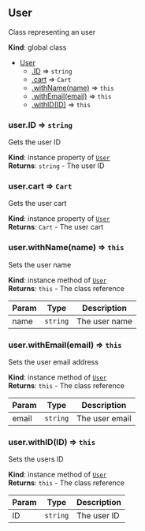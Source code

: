 <a name="User"></a>

## User
Class representing an user

**Kind**: global class  

* [User](#User)
    * [.ID](#User+ID) ⇒ <code>string</code>
    * [.cart](#User+cart) ⇒ <code>Cart</code>
    * [.withName(name)](#User+withName) ⇒ <code>this</code>
    * [.withEmail(email)](#User+withEmail) ⇒ <code>this</code>
    * [.withID(ID)](#User+withID) ⇒ <code>this</code>

<a name="User+ID"></a>

### user.ID ⇒ <code>string</code>
Gets the user ID

**Kind**: instance property of [<code>User</code>](#User)  
**Returns**: <code>string</code> - The user ID  
<a name="User+cart"></a>

### user.cart ⇒ <code>Cart</code>
Gets the user cart

**Kind**: instance property of [<code>User</code>](#User)  
**Returns**: <code>Cart</code> - The user cart  
<a name="User+withName"></a>

### user.withName(name) ⇒ <code>this</code>
Sets the user name

**Kind**: instance method of [<code>User</code>](#User)  
**Returns**: <code>this</code> - The class reference  

| Param | Type | Description |
| --- | --- | --- |
| name | <code>string</code> | The user name |

<a name="User+withEmail"></a>

### user.withEmail(email) ⇒ <code>this</code>
Sets the user email address

**Kind**: instance method of [<code>User</code>](#User)  
**Returns**: <code>this</code> - The class reference  

| Param | Type | Description |
| --- | --- | --- |
| email | <code>string</code> | The user email |

<a name="User+withID"></a>

### user.withID(ID) ⇒ <code>this</code>
Sets the users ID

**Kind**: instance method of [<code>User</code>](#User)  
**Returns**: <code>this</code> - The class reference  

| Param | Type | Description |
| --- | --- | --- |
| ID | <code>string</code> | The user ID |
